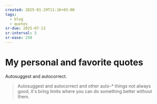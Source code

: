 ```yaml
---
created: 2025-01-29T11:16+03:00
tags:
  - blog
  - quotes
sr-due: 2025-07-13
sr-interval: 3
sr-ease: 250
---
```


# My personal and favorite quotes

Autosuggest and autocorrect.
<br class="f">
> Autosuggest and autocorrect and other auto-* things not always good, it's
> bring limits where you can do something better without them. <!--SR:!2025-02-05,3,250-->
